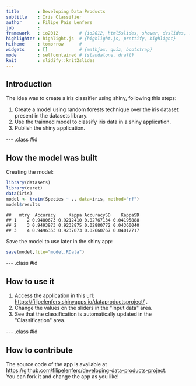 ```yaml
---
title       : Developing Data Products
subtitle    : Iris Classifier
author      : Filipe Pais Lenfers
job         : 
framework   : io2012        # {io2012, html5slides, shower, dzslides, ...}
highlighter : highlight.js  # {highlight.js, prettify, highlight}
hitheme     : tomorrow      # 
widgets     : []            # {mathjax, quiz, bootstrap}
mode        : selfcontained # {standalone, draft}
knit        : slidify::knit2slides
---
```


## Introduction

The idea was to create a iris classifier using shiny, following this steps:

1. Create a model using random forests technique over the iris dataset present in the datasets library.
2. Use the trainned model to classify iris data in a shiny application.
3. Publish the shiny application.

--- .class #id 

## How the model was built

Creating the model:

```r
library(datasets)
library(caret)
data(iris)
model <- train(Species ~ ., data=iris, method="rf")
model$results
```

```
##   mtry  Accuracy     Kappa AccuracySD    KappaSD
## 1    2 0.9480673 0.9212410 0.02767134 0.04195888
## 2    3 0.9493973 0.9232875 0.02880772 0.04360040
## 3    4 0.9496353 0.9237073 0.02660767 0.04012717
```

Save the model to use later in the shiny app:

```r
save(model,file="model.RData")
```

--- .class #id 


## How to use it

1. Access the application in this url: https://filipelenfers.shinyapps.io/dataproductsproject/ .    
2. Change the values on the sliders in the "Input data" area.    
3. See that the classification is automatically updated in the "Classification" area.    

--- .class #id 

## How to contribute

The source code of the app is avaliable at https://github.com/filipelenfers/developing-data-products-project.   
You can fork it and change the app as you like!


